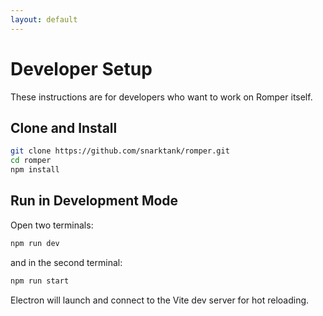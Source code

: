 ```yaml
---
layout: default
---
```


# Developer Setup

These instructions are for developers who want to work on Romper itself.

## Clone and Install

```bash
git clone https://github.com/snarktank/romper.git
cd romper
npm install
```

## Run in Development Mode

Open two terminals:

```bash
npm run dev
```

and in the second terminal:

```bash
npm run start
```

Electron will launch and connect to the Vite dev server for hot reloading.

